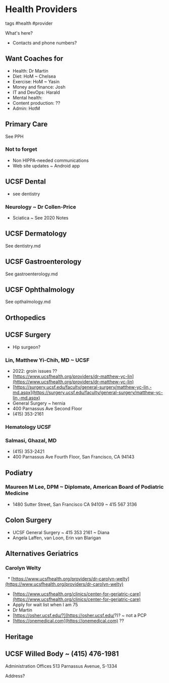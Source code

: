 # Health Providers

tags #health #provider

What's here?

* Contacts and phone numbers?


## Want Coaches for

* Health: Dr Martin
* Diet: HoM ~ Chelsea
* Exercise: HoM ~ Yasin
* Money and finance: Josh
* IT and DevOps: Harald
* Mental health:
* Content production: ??
* Admin: HotM


## Primary Care

See PPH

### Not to forget

* Non HIPPA-needed communications
* Web site updates ~ Android app

## UCSF Dental

* see dentistry

### Neurology ~ Dr Collen-Price

* Sciatica ~ See 2020 Notes

## UCSF Dermatology

See dentistry.md

## UCSF Gastroenterology

See gastroenterology.md

## UCSF Ophthalmology

See opthalmology.md

## Orthopedics




## UCSF Surgery

* Hip surgeon?

### Lin, Matthew Yi-Chih, MD ~ UCSF

* 2022: groin issues ??
* [https://www.ucsfhealth.org/providers/dr-matthew-yc-lin](https://www.ucsfhealth.org/providers/dr-matthew-yc-lin)
* [https://surgery.ucsf.edu/faculty/general-surgery/matthew-yc-lin,-md.aspx](https://surgery.ucsf.edu/faculty/general-surgery/matthew-yc-lin,-md.aspx)
* General Surgery ~ hernia
* 400 Parnassus Ave Second Floor
* (415) 353-2161

### Hematology UCSF

### Salmasi, Ghazal, MD

* (415) 353-2421
* 400 Parnassus Ave Fourth Floor, San Francisco, CA 94143

## Podiatry

### Maureen M Lee, DPM ~ Diplomate, American Board of Podiatric Medicine

* 1480 Sutter Street, San Francisco CA 94109 ~ 415 567 3136


## Colon Surgery

* UCSF General Surgery ~ 415 353 2161 ~ Diana
* Angela Laffen, van Loon, Erin van Blarigan

## Alternatives Geriatrics

### Carolyn Welty

  \* [https://www.ucsfhealth.org/providers/dr-carolyn-welty](https://www.ucsfhealth.org/providers/dr-carolyn-welty)

* [https://www.ucsfhealth.org/clinics/center-for-geriatric-care](https://www.ucsfhealth.org/clinics/center-for-geriatric-care)
* Apply for wait list when I am 75
* Dr Martin
* [https://osher.ucsf.edu/?](https://osher.ucsf.edu/?)? ~ not a PCP
* [https://onemedical.com](https://onemedical.com) ??

## Heritage



## UCSF Willed Body ~ (415) 476-1981

Administration Offices 513 Parnassus Avenue, S-1334

Address?